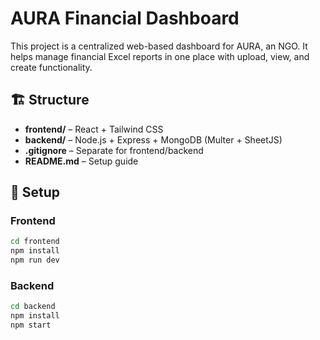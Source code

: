 # AURA Financial Dashboard

This project is a centralized web-based dashboard for AURA, an NGO. It helps manage financial Excel reports in one place with upload, view, and create functionality.

## 🏗️ Structure

- **frontend/** – React + Tailwind CSS
- **backend/** – Node.js + Express + MongoDB (Multer + SheetJS)
- **.gitignore** – Separate for frontend/backend
- **README.md** – Setup guide

## 🚀 Setup

### Frontend

```bash
cd frontend
npm install
npm run dev
```

### Backend


```bash
cd backend
npm install
npm start
```
